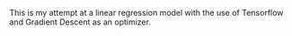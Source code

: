 This is my attempt at a linear regression model with the use of Tensorflow and Gradient Descent as an optimizer.
